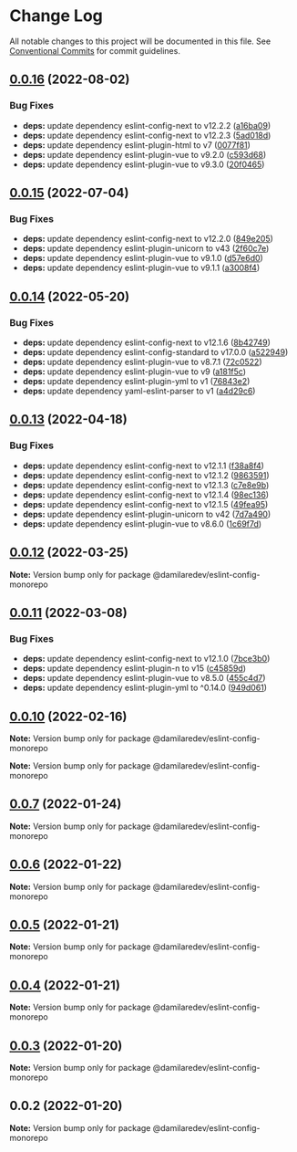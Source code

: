 # Change Log

All notable changes to this project will be documented in this file.
See [Conventional Commits](https://conventionalcommits.org) for commit guidelines.

## [0.0.16](https://github.com/dammy001/eslint-config/compare/v0.0.15...v0.0.16) (2022-08-02)


### Bug Fixes

* **deps:** update dependency eslint-config-next to v12.2.2 ([a16ba09](https://github.com/dammy001/eslint-config/commit/a16ba09ef3d8b385e790514ff76d660f82c48dc1))
* **deps:** update dependency eslint-config-next to v12.2.3 ([5ad018d](https://github.com/dammy001/eslint-config/commit/5ad018de1eab47d38faf76ea9a009137d3a1ce0e))
* **deps:** update dependency eslint-plugin-html to v7 ([0077f81](https://github.com/dammy001/eslint-config/commit/0077f8198a50e1ada7875fed36095437cd0b8938))
* **deps:** update dependency eslint-plugin-vue to v9.2.0 ([c593d68](https://github.com/dammy001/eslint-config/commit/c593d68c12fb2d1522c58ec63aad526c39a8a51d))
* **deps:** update dependency eslint-plugin-vue to v9.3.0 ([20f0465](https://github.com/dammy001/eslint-config/commit/20f04656ce0ab6c506efa7491509d8fb8df6716f))





## [0.0.15](https://github.com/dammy001/eslint-config/compare/v0.0.14...v0.0.15) (2022-07-04)


### Bug Fixes

* **deps:** update dependency eslint-config-next to v12.2.0 ([849e205](https://github.com/dammy001/eslint-config/commit/849e2053a4687848c0d2c9948b46652703d0b604))
* **deps:** update dependency eslint-plugin-unicorn to v43 ([2f60c7e](https://github.com/dammy001/eslint-config/commit/2f60c7e4fbf6338b1d829d36918c9c627e3b6342))
* **deps:** update dependency eslint-plugin-vue to v9.1.0 ([d57e6d0](https://github.com/dammy001/eslint-config/commit/d57e6d0a54998338dd73852c878bc9d726add1f5))
* **deps:** update dependency eslint-plugin-vue to v9.1.1 ([a3008f4](https://github.com/dammy001/eslint-config/commit/a3008f468665c667dd6fe48784168906af70d0d0))





## [0.0.14](https://github.com/dammy001/eslint-config/compare/v0.0.13...v0.0.14) (2022-05-20)


### Bug Fixes

* **deps:** update dependency eslint-config-next to v12.1.6 ([8b42749](https://github.com/dammy001/eslint-config/commit/8b42749bc321aab435ddc37f77ce00acce8b7c02))
* **deps:** update dependency eslint-config-standard to v17.0.0 ([a522949](https://github.com/dammy001/eslint-config/commit/a522949c58c1da98b95b67bc03f56a0f4b47d137))
* **deps:** update dependency eslint-plugin-vue to v8.7.1 ([72c0522](https://github.com/dammy001/eslint-config/commit/72c05225d16ce60ec2b36cdb6c55e8cd6796053e))
* **deps:** update dependency eslint-plugin-vue to v9 ([a181f5c](https://github.com/dammy001/eslint-config/commit/a181f5c127726cb2877ee32e0c9f6abe75b856b1))
* **deps:** update dependency eslint-plugin-yml to v1 ([76843e2](https://github.com/dammy001/eslint-config/commit/76843e28bae1680382a185d30e44915bd8a55001))
* **deps:** update dependency yaml-eslint-parser to v1 ([a4d29c6](https://github.com/dammy001/eslint-config/commit/a4d29c684a96e519a8f10f477d21bcd5f9104829))





## [0.0.13](https://github.com/dammy001/eslint-config/compare/v0.0.12...v0.0.13) (2022-04-18)


### Bug Fixes

* **deps:** update dependency eslint-config-next to v12.1.1 ([f38a8f4](https://github.com/dammy001/eslint-config/commit/f38a8f4e4d3c378e2b7bbc1b26a7aaa6c3ed2289))
* **deps:** update dependency eslint-config-next to v12.1.2 ([9863591](https://github.com/dammy001/eslint-config/commit/9863591db5d1f24baa807c2bc98083bac2e107c0))
* **deps:** update dependency eslint-config-next to v12.1.3 ([c7e8e9b](https://github.com/dammy001/eslint-config/commit/c7e8e9bacb984b9e38d40d1b17dd77ead2c5c071))
* **deps:** update dependency eslint-config-next to v12.1.4 ([98ec136](https://github.com/dammy001/eslint-config/commit/98ec136590203dab0154c598a380fd9b517b4218))
* **deps:** update dependency eslint-config-next to v12.1.5 ([49fea95](https://github.com/dammy001/eslint-config/commit/49fea95b5b4b5451b302d1448d74eb59246d1fda))
* **deps:** update dependency eslint-plugin-unicorn to v42 ([7d7a490](https://github.com/dammy001/eslint-config/commit/7d7a490584c6389bed7f01fe1ec44a3c6e8886bc))
* **deps:** update dependency eslint-plugin-vue to v8.6.0 ([1c69f7d](https://github.com/dammy001/eslint-config/commit/1c69f7d082ba235f926a5963121d01d906164ced))





## [0.0.12](https://github.com/dammy001/eslint-config/compare/v0.0.11...v0.0.12) (2022-03-25)

**Note:** Version bump only for package @damilaredev/eslint-config-monorepo





## [0.0.11](https://github.com/dammy001/eslint-config/compare/v0.0.10...v0.0.11) (2022-03-08)


### Bug Fixes

* **deps:** update dependency eslint-config-next to v12.1.0 ([7bce3b0](https://github.com/dammy001/eslint-config/commit/7bce3b014ccb8dc3a602de45eb74d02e21e6bf21))
* **deps:** update dependency eslint-plugin-n to v15 ([c45859d](https://github.com/dammy001/eslint-config/commit/c45859d4f512cb8d03e05e0f5c458f43603ea1e6))
* **deps:** update dependency eslint-plugin-vue to v8.5.0 ([455c4d7](https://github.com/dammy001/eslint-config/commit/455c4d734344b3d3f61ac6ec802f51c937c17d55))
* **deps:** update dependency eslint-plugin-yml to ^0.14.0 ([949d061](https://github.com/dammy001/eslint-config/commit/949d06101c497977088f4ff58f0d5d2a54eb1691))





## [0.0.10](https://github.com/dammy001/eslint-config/compare/v0.0.8...v0.0.10) (2022-02-16)

**Note:** Version bump only for package @damilaredev/eslint-config-monorepo







**Note:** Version bump only for package @damilaredev/eslint-config-monorepo





## [0.0.7](https://github.com/dammy001/eslint-config/compare/v0.0.6...v0.0.7) (2022-01-24)

**Note:** Version bump only for package @damilaredev/eslint-config-monorepo





## [0.0.6](https://github.com/dammy001/eslint-config/compare/v0.0.5...v0.0.6) (2022-01-22)

**Note:** Version bump only for package @damilaredev/eslint-config-monorepo





## [0.0.5](https://github.com/dammy001/eslint-config/compare/v0.0.4...v0.0.5) (2022-01-21)

**Note:** Version bump only for package @damilaredev/eslint-config-monorepo





## [0.0.4](https://github.com/dammy001/eslint-config/compare/v0.0.3...v0.0.4) (2022-01-21)

**Note:** Version bump only for package @damilaredev/eslint-config-monorepo





## [0.0.3](https://github.com/dammy001/eslint-config/compare/v0.0.2...v0.0.3) (2022-01-20)

**Note:** Version bump only for package @damilaredev/eslint-config-monorepo





## 0.0.2 (2022-01-20)

**Note:** Version bump only for package @damilaredev/eslint-config-monorepo
